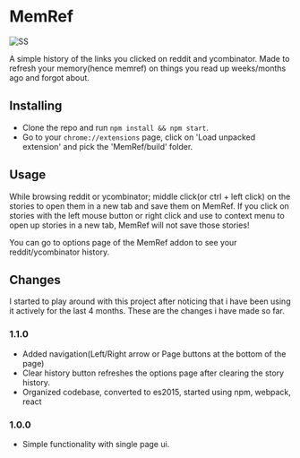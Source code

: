 MemRef
======
![SS](http://i.imgur.com/BzLUooz.png)

A simple history of the links you clicked on reddit and ycombinator. Made to refresh your memory(hence memref) on things you read up weeks/months ago and forgot about.

## Installing 
- Clone the repo and run `npm install && npm start`.
- Go to your `chrome://extensions` page, click on 'Load unpacked extension' and pick the 'MemRef/build' folder.

## Usage
While browsing reddit or ycombinator; middle click(or ctrl + left click) on the stories to open them in a new tab and save them on MemRef.
If you click on stories with the left mouse button or right click and use to context menu to open up stories in a new tab, MemRef will not save those stories!

You can go to options page of the MemRef addon to see your reddit/ycombinator history.

## Changes
I started to play around with this project after noticing that i have been using it actively for the last 4 months. These are the changes i have made so far.
### 1.1.0
- Added navigation(Left/Right arrow or Page buttons at the bottom of the page)
- Clear history button refreshes the options page after clearing the story history.
- Organized codebase, converted to es2015, started using npm, webpack, react
### 1.0.0
- Simple functionality with single page ui.

